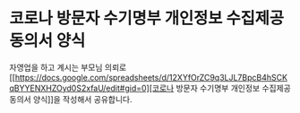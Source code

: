 # 코로나 방문자 수기명부 개인정보 수집제공 동의서 양식


자영업을 하고 계시는 부모님 의뢰로 [[https://docs.google.com/spreadsheets/d/12XYfOrZC9q3LJL7BpcB4hSCKqBYYENXHZOyd0S2xfaU/edit#gid=0][코로나 방문자 수기명부 개인정보 수집제공 동의서 양식]]을 작성해서 공유합니다.

